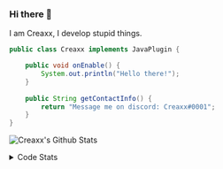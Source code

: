 ### Hi there 👋

I am Creaxx, I develop stupid things. 

```java
public class Creaxx implements JavaPlugin {

    public void onEnable() {
        System.out.println("Hello there!");
    }
    
    public String getContactInfo() {
        return "Message me on discord: Creaxx#0001";
    }
}
```

![Creaxx's Github Stats](https://github-readme-stats.vercel.app/api?username=CreaxxOG&show_icons=true&theme=dark&count_private=true)

<details>
  <summary>Code Stats</summary>

<!--START_SECTION:waka-->
![Code Time](http://img.shields.io/badge/Code%20Time-954%20hrs%2051%20mins-blue)

![Lines of code](https://img.shields.io/badge/From%20Hello%20World%20I%27ve%20Written-2%20Thousand%20lines%20of%20code-blue)

**🐱 My GitHub Data** 

> 🏆 763 Contributions in the Year 2022
 > 
> 📦 231.3 kB Used in GitHub's Storage 
 > 
> 🚫 Not Opted to Hire
 > 
> 📜 3 Public Repositories 
 > 
> 🔑 3 Private Repositories  
 > 
**I'm an Early 🐤** 

```text
🌞 Morning    22 commits     █░░░░░░░░░░░░░░░░░░░░░░░░   4.37% 
🌆 Daytime    231 commits    ███████████░░░░░░░░░░░░░░   45.92% 
🌃 Evening    237 commits    ███████████░░░░░░░░░░░░░░   47.12% 
🌙 Night      13 commits     ░░░░░░░░░░░░░░░░░░░░░░░░░   2.58%

```
📅 **I'm Most Productive on Saturday** 

```text
Monday       70 commits     ███░░░░░░░░░░░░░░░░░░░░░░   13.92% 
Tuesday      63 commits     ███░░░░░░░░░░░░░░░░░░░░░░   12.52% 
Wednesday    79 commits     ████░░░░░░░░░░░░░░░░░░░░░   15.71% 
Thursday     53 commits     ██░░░░░░░░░░░░░░░░░░░░░░░   10.54% 
Friday       60 commits     ███░░░░░░░░░░░░░░░░░░░░░░   11.93% 
Saturday     92 commits     ████░░░░░░░░░░░░░░░░░░░░░   18.29% 
Sunday       86 commits     ████░░░░░░░░░░░░░░░░░░░░░   17.1%

```


📊 **This Week I Spent My Time On** 

```text
💬 Programming Languages: 
Java                     11 hrs 27 mins      ███████████████████████░░   93.75% 
YAML                     18 mins             ░░░░░░░░░░░░░░░░░░░░░░░░░   2.53% 
XML                      14 mins             ░░░░░░░░░░░░░░░░░░░░░░░░░   2.0% 
GitIgnore file           10 mins             ░░░░░░░░░░░░░░░░░░░░░░░░░   1.39% 
Kotlin                   1 min               ░░░░░░░░░░░░░░░░░░░░░░░░░   0.25%

🔥 Editors: 
IntelliJ                 12 hrs 12 mins      █████████████████████████   100.0%

```

**I Mostly Code in Java** 

```text
Java                     8 repos             ████████████████░░░░░░░░░   66.67% 
Kotlin                   3 repos             ██████░░░░░░░░░░░░░░░░░░░   25.0% 
EJS                      1 repo              ██░░░░░░░░░░░░░░░░░░░░░░░   8.33%

```



 Last Updated on 01/11/2022 13:00:49 UTC
<!--END_SECTION:waka-->
</details>
